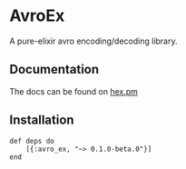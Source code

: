 # AvroEx

A pure-elixir avro encoding/decoding library.

## Documentation

The docs can be found on [hex.pm](https://hexdocs.pm/avro_ex/AvroEx.html)

## Installation

```
def deps do
	[{:avro_ex, "~> 0.1.0-beta.0"}]
end
```

